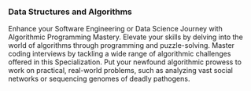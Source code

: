 ### Data Structures and Algorithms

Enhance your Software Engineering or Data Science Journey with Algorithmic Programming Mastery. 
Elevate your skills by delving into the world of algorithms through programming and puzzle-solving.
Master coding interviews by tackling a wide range of algorithmic challenges offered in this Specialization. 
Put your newfound algorithmic prowess to work on practical, real-world problems, 
such as analyzing vast social networks or sequencing genomes of deadly pathogens.
